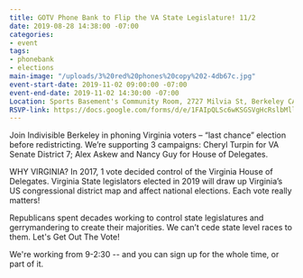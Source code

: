 ```yaml
---
title: GOTV Phone Bank to Flip the VA State Legislature! 11/2
date: 2019-08-28 14:38:00 -07:00
categories:
- event
tags:
- phonebank
- elections
main-image: "/uploads/3%20red%20phones%20copy%202-4db67c.jpg"
event-start-date: 2019-11-02 09:00:00 -07:00
event-end-date: 2019-11-02 14:30:00 -07:00
Location: Sports Basement's Community Room, 2727 Milvia St, Berkeley CA
RSVP-link: https://docs.google.com/forms/d/e/1FAIpQLSc6wKSGSVgHcRslbMllUxZrleYmnHC6-c4OZ5br6Y00iiKwdA/viewform
---
```


Join Indivisible Berkeley in phoning Virginia voters – “last chance” election before redistricting. We’re supporting 3 campaigns: Cheryl Turpin for VA Senate District 7; Alex Askew and Nancy Guy for House of Delegates.

WHY VIRGINIA? In 2017, 1 vote decided control of the Virginia House of Delegates. Virginia State legislators elected in 2019 will draw up Virginia’s US congressional district map and affect national elections. Each vote really matters!

Republicans spent decades working to control state legislatures and gerrymandering to create their majorities. We can’t cede state level races to them. Let's Get Out The Vote!

We're working from 9-2:30 -- and you can sign up for the whole time, or part of it. 